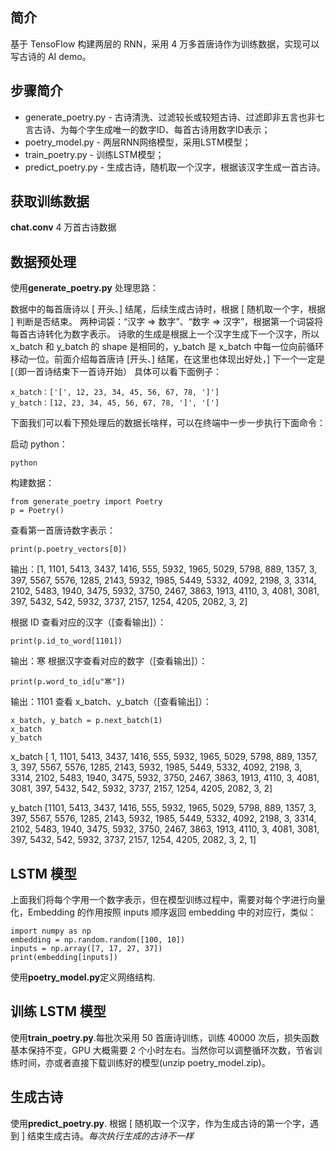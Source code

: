 ## 简介
基于 TensoFlow 构建两层的 RNN，采用 4 万多首唐诗作为训练数据，实现可以写古诗的 AI demo。

## 步骤简介

- generate_poetry.py - 古诗清洗、过滤较长或较短古诗、过滤即非五言也非七言古诗、为每个字生成唯一的数字ID、每首古诗用数字ID表示；
- poetry_model.py - 两层RNN网络模型，采用LSTM模型；
- train_poetry.py - 训练LSTM模型；
- predict_poetry.py - 生成古诗，随机取一个汉字，根据该汉字生成一首古诗。


## 获取训练数据

**chat.conv**   4 万首古诗数据

## 数据预处理
使用**generate_poetry.py**
处理思路：

数据中的每首唐诗以 [ 开头、] 结尾，后续生成古诗时，根据 [ 随机取一个字，根据 ] 判断是否结束。
两种词袋：“汉字 => 数字”、“数字 => 汉字”，根据第一个词袋将每首古诗转化为数字表示。
诗歌的生成是根据上一个汉字生成下一个汉字，所以 x_batch 和 y_batch 的 shape 是相同的，y_batch 是 x_batch 中每一位向前循环移动一位。前面介绍每首唐诗 [开头、] 结尾，在这里也体现出好处，] 下一个一定是 [（即一首诗结束下一首诗开始）
具体可以看下面例子：

	x_batch：['[', 12, 23, 34, 45, 56, 67, 78, ']']
	y_batch：[12, 23, 34, 45, 56, 67, 78, ']', '[']

下面我们可以看下预处理后的数据长啥样，可以在终端中一步一步执行下面命令：

启动 python：

	python
构建数据：

	from generate_poetry import Poetry
	p = Poetry()
查看第一首唐诗数字表示：

	print(p.poetry_vectors[0])

输出：[1, 1101, 5413, 3437, 1416, 555, 5932, 1965, 5029, 5798, 889, 1357, 3, 397, 5567, 5576, 1285, 2143, 5932, 1985, 5449, 5332, 4092, 2198, 3, 3314, 2102, 5483, 1940, 3475, 5932, 3750, 2467, 3863, 1913, 4110, 3, 4081, 3081, 397, 5432, 542, 5932, 3737, 2157, 1254, 4205, 2082, 3, 2]

根据 ID 查看对应的汉字（[查看输出]）：

	print(p.id_to_word[1101])

输出：寒
根据汉字查看对应的数字（[查看输出]）：

	print(p.word_to_id[u"寒"])

输出：1101
查看 x_batch、y_batch（[查看输出]）：

	x_batch, y_batch = p.next_batch(1)
	x_batch
	y_batch

x_batch [ 1, 1101, 5413, 3437, 1416, 555, 5932, 1965, 5029, 5798, 889, 1357, 3, 397, 5567, 5576, 1285, 2143, 5932, 1985, 5449, 5332, 4092, 2198, 3, 3314, 2102, 5483, 1940, 3475, 5932, 3750, 2467, 3863, 1913, 4110, 3, 4081, 3081, 397, 5432, 542, 5932, 3737, 2157, 1254, 4205, 2082, 3, 2]

y_batch [1101, 5413, 3437, 1416, 555, 5932, 1965, 5029, 5798, 889, 1357, 3, 397, 5567, 5576, 1285, 2143, 5932, 1985, 5449, 5332, 4092, 2198, 3, 3314, 2102, 5483, 1940, 3475, 5932, 3750, 2467, 3863, 1913, 4110, 3, 4081, 3081, 397, 5432, 542, 5932, 3737, 2157, 1254, 4205, 2082, 3, 2, 1]



## LSTM 模型

上面我们将每个字用一个数字表示，但在模型训练过程中，需要对每个字进行向量化，Embedding 的作用按照 inputs 顺序返回 embedding 中的对应行，类似：

	import numpy as np
	embedding = np.random.random([100, 10])
	inputs = np.array([7, 17, 27, 37])
	print(embedding[inputs])


 使用**poetry_model.py**定义网络结构.

## 训练 LSTM 模型

使用**train_poetry.py**.每批次采用 50 首唐诗训练，训练 40000 次后，损失函数基本保持不变，GPU 大概需要 2 个小时左右。当然你可以调整循环次数，节省训练时间，亦或者直接下载训练好的模型(unzip poetry_model.zip)。

## 生成古诗

使用**predict_poetry.py**. 根据 [ 随机取一个汉字，作为生成古诗的第一个字，遇到 ] 结束生成古诗。*每次执行生成的古诗不一样*
